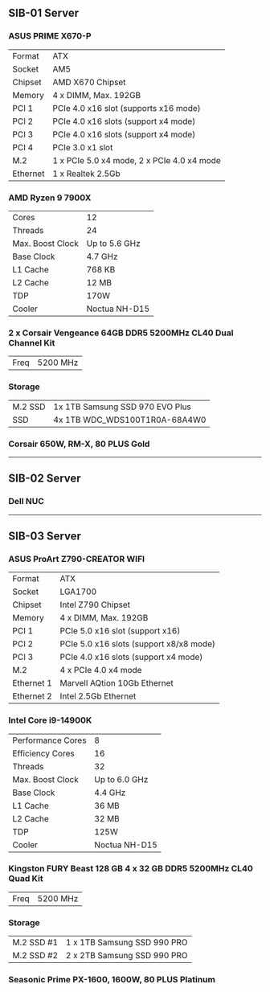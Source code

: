 ## SIB-01 Server

### ASUS PRIME X670-P

|          |                                            |
| -------- | ------------------------------------------ |
| Format   | ATX                                        |
| Socket   | AM5                                        |
| Chipset  | AMD X670 Chipset                           |
| Memory   | 4 x DIMM, Max. 192GB                       |
| PCI 1    | PCIe 4.0 x16 slot (supports x16 mode)      |
| PCI 2    | PCIe 4.0 x16 slots (support x4 mode)       |
| PCI 3    | PCIe 4.0 x16 slots (support x4 mode)       |
| PCI 4    | PCIe 3.0 x1 slot                           |
| M.2      | 1 x PCIe 5.0 x4 mode, 2 x PCIe 4.0 x4 mode |
| Ethernet | 1 x Realtek 2.5Gb                          |

### AMD Ryzen 9 7900X

|                  |               |
| ---------------- | ------------- |
| Cores            | 12            |
| Threads          | 24            |
| Max. Boost Clock | Up to 5.6 GHz |
| Base Clock       | 4.7 GHz       |
| L1 Cache         | 768 KB        |
| L2 Cache         | 12 MB         |
| TDP              | 170W          |
| Cooler           | Noctua NH-D15 |

### 2 x Corsair Vengeance 64GB DDR5 5200MHz CL40 Dual Channel Kit

|      |          |
| ---- | -------- |
| Freq | 5200 MHz |

### Storage

|         |                                 |
| ------- | ------------------------------- |
| M.2 SSD | 1x 1TB Samsung SSD 970 EVO Plus |
| SSD     | 4x 1TB WDC_WDS100T1R0A-68A4W0   |

### Corsair 650W, RM-X, 80 PLUS Gold

---

## SIB-02 Server

### Dell NUC

---

## SIB-03 Server

### ASUS ProArt Z790-CREATOR WIFI

|            |                                         |
| ---------- | --------------------------------------- |
| Format     | ATX                                     |
| Socket     | LGA1700                                 |
| Chipset    | Intel Z790 Chipset                      |
| Memory     | 4 x DIMM, Max. 192GB                    |
| PCI 1      | PCIe 5.0 x16 slot (support x16)         |
| PCI 2      | PCIe 5.0 x16 slots (support x8/x8 mode) |
| PCI 3      | PCIe 4.0 x16 slots (support x4 mode)    |
| M.2        | 4 x PCIe 4.0 x4 mode                    |
| Ethernet 1 | Marvell AQtion 10Gb Ethernet            |
| Ethernet 2 | Intel 2.5Gb Ethernet                    |

### Intel Core i9-14900K

|                   |               |
| ----------------- | ------------- |
| Performance Cores | 8             |
| Efficiency Cores  | 16            |
| Threads           | 32            |
| Max. Boost Clock  | Up to 6.0 GHz |
| Base Clock        | 4.4 GHz       |
| L1 Cache          | 36 MB         |
| L2 Cache          | 32 MB         |
| TDP               | 125W          |
| Cooler            | Noctua NH-D15 |

### Kingston FURY Beast 128 GB 4 x 32 GB DDR5 5200MHz CL40 Quad Kit

|      |          |
| ---- | -------- |
| Freq | 5200 MHz |

### Storage

|            |                             |
| ---------- | --------------------------- |
| M.2 SSD #1 | 1 x 1TB Samsung SSD 990 PRO |
| M.2 SSD #2 | 2 x 2TB Samsung SSD 990 PRO |

### Seasonic Prime PX-1600, 1600W, 80 PLUS Platinum
